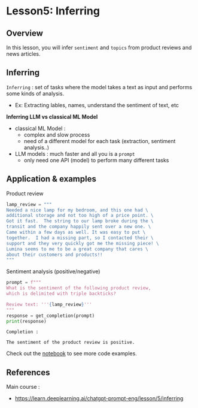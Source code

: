 # Lesson5: Inferring

## Overview 

In this lesson, you will infer `sentiment` and `topics` from product reviews and news articles.

##  Inferring

`Inferring` : set of tasks where the model takes a text as input and performs some kinds of analysis.
- Ex: Extracting lables, names, understand the sentiment of text, etc

**Inferring LLM vs classical ML Model**
-  classical ML Model : 
   -  complex and slow process
   -  need of a different model for each task (extraction, sentiment analysis..)
-  LLM models : much faster and all you is a `prompt`
   -  only need one API (model) to perform many different tasks

## Application & examples

Product review

```python
lamp_review = """
Needed a nice lamp for my bedroom, and this one had \
additional storage and not too high of a price point. \
Got it fast.  The string to our lamp broke during the \
transit and the company happily sent over a new one. \
Came within a few days as well. It was easy to put \
together.  I had a missing part, so I contacted their \
support and they very quickly got me the missing piece! \
Lumina seems to me to be a great company that cares \
about their customers and products!!
"""
```
Sentiment analysis (positive/negative)

```python
prompt = f"""
What is the sentiment of the following product review, 
which is delimited with triple backticks?

Review text: '''{lamp_review}'''
"""
response = get_completion(prompt)
print(response)
```

`Completion : `

```
The sentiment of the product review is positive.
``` 






Check out the [notebook](./lab/l5-inferring.ipynb) to see more code examples.

## References

Main course : 
- https://learn.deeplearning.ai/chatgpt-prompt-eng/lesson/5/inferring

